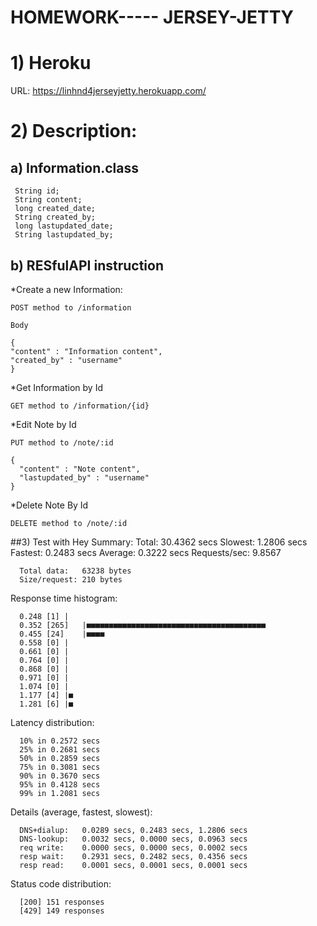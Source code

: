 # HOMEWORK----- JERSEY-JETTY
# 1) Heroku

 URL: https://linhnd4jerseyjetty.herokuapp.com/



# 2) Description:
## a) Information.class

     String id;
     String content;
     long created_date;
     String created_by;
     long lastupdated_date;
     String lastupdated_by;

## b) RESfulAPI instruction

*Create a new Information:

    POST method to /information

    Body

    {
    "content" : "Information content",
    "created_by" : "username"
    }


*Get Information by Id

    GET method to /information/{id}


*Edit Note by Id

    PUT method to /note/:id

    {
      "content" : "Note content",
      "lastupdated_by" : "username"
    }
*Delete Note By Id

    DELETE method to /note/:id

##3) Test with Hey
Summary:
      Total:	30.4362 secs
      Slowest:	1.2806 secs
      Fastest:	0.2483 secs
      Average:	0.3222 secs
      Requests/sec:	9.8567
      
      Total data:	63238 bytes
      Size/request:	210 bytes

Response time histogram:
     
      0.248 [1]	|      
      0.352 [265]	|■■■■■■■■■■■■■■■■■■■■■■■■■■■■■■■■■■■■■■■■
      0.455 [24]	|■■■■
      0.558 [0]	|
      0.661 [0]	|
      0.764 [0]	|
      0.868 [0]	|
      0.971 [0]	|
      1.074 [0]	|
      1.177 [4]	|■
      1.281 [6]	|■


Latency distribution:
    
      10% in 0.2572 secs
      25% in 0.2681 secs
      50% in 0.2859 secs
      75% in 0.3081 secs
      90% in 0.3670 secs
      95% in 0.4128 secs
      99% in 1.2081 secs

Details (average, fastest, slowest):
     
      DNS+dialup:	0.0289 secs, 0.2483 secs, 1.2806 secs
      DNS-lookup:	0.0032 secs, 0.0000 secs, 0.0963 secs
      req write:	0.0000 secs, 0.0000 secs, 0.0002 secs
      resp wait:	0.2931 secs, 0.2482 secs, 0.4356 secs
      resp read:	0.0001 secs, 0.0001 secs, 0.0001 secs

Status code distribution:
      
      [200]	151 responses
      [429]	149 responses
